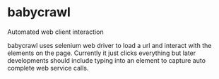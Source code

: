# babycrawl
Automated web client interaction 

babycrawl uses selenium web driver to load a url and interact with the elements on the page.
Currently it just clicks everything but later developments should include typing into an element to capture auto complete web service calls.
